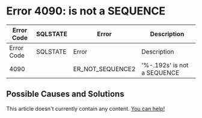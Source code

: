 
# Error 4090: is not a SEQUENCE


| Error Code | SQLSTATE | Error | Description |
| --- | --- | --- | --- |
| Error Code | SQLSTATE | Error | Description |
| 4090 |  | ER_NOT_SEQUENCE2 | '%-.192s' is not a SEQUENCE |




## Possible Causes and Solutions


This article doesn't currently contain any content. [You can help!](/en/writing-and-editing-knowledge-base-articles/)

